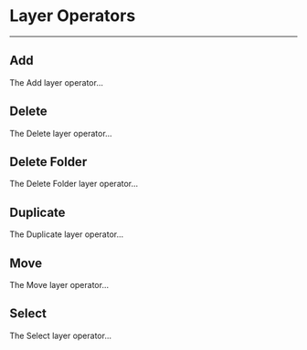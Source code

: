 # Layer Operators

---

## Add

The Add layer operator...

## Delete

The Delete layer operator...

## Delete Folder

The Delete Folder layer operator...

## Duplicate

The Duplicate layer operator...

## Move

The Move layer operator...

## Select

The Select layer operator...
